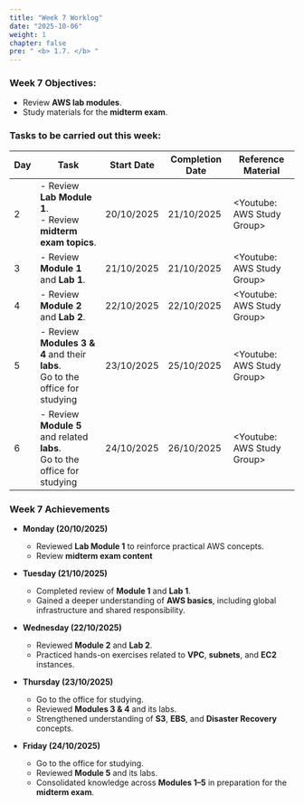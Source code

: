```yaml
---
title: "Week 7 Worklog"
date: "2025-10-06"
weight: 1
chapter: false
pre: " <b> 1.7. </b> "
---
```


### Week 7 Objectives:

* Review **AWS lab modules**.
* Study materials for the **midterm exam**.

### Tasks to be carried out this week:
| Day | Task                                                                                   | Start Date | Completion Date | Reference Material           |
| --- |----------------------------------------------------------------------------------------|------------|-----------------|------------------------------|
| 2   | - Review **Lab Module 1**. <br> - Review **midterm exam topics**.                      | 20/10/2025 | 21/10/2025      | <Youtube: AWS Study Group>   |
| 3   | - Review **Module 1** and **Lab 1**.                                                   | 21/10/2025 | 21/10/2025      | <Youtube: AWS Study Group>   |
| 4   | - Review **Module 2** and **Lab 2**.                                                   | 22/10/2025 | 22/10/2025      | <Youtube: AWS Study Group>   |
| 5   | - Review **Modules 3 & 4** and their **labs**. <br> Go to the office for studying      | 23/10/2025 | 25/10/2025      | <Youtube: AWS Study Group>   |
| 6   | - Review **Module 5** and related **labs**. <br> Go to the office for studying         | 24/10/2025 | 26/10/2025      | <Youtube: AWS Study Group>   |

### Week 7 Achievements

* **Monday (20/10/2025)**
    - Reviewed **Lab Module 1** to reinforce practical AWS concepts.
    - Review **midterm exam content**

* **Tuesday (21/10/2025)**
    - Completed review of **Module 1** and **Lab 1**.
    - Gained a deeper understanding of **AWS basics**, including global infrastructure and shared responsibility.

* **Wednesday (22/10/2025)**
    - Reviewed **Module 2** and **Lab 2**.
    - Practiced hands-on exercises related to **VPC**, **subnets**, and **EC2** instances.

* **Thursday (23/10/2025)**
    - Go to the office for studying.
    - Reviewed **Modules 3 & 4** and its labs.
    - Strengthened understanding of **S3**, **EBS**, and **Disaster Recovery** concepts.

* **Friday (24/10/2025)**
    - Go to the office for studying.
    - Reviewed **Module 5** and its labs.
    - Consolidated knowledge across **Modules 1–5** in preparation for the **midterm exam**.
